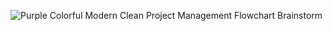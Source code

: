 ![Purple Colorful Modern Clean Project Management Flowchart Brainstorm](https://github.com/user-attachments/assets/25cf951f-a554-4f67-878c-5ae98dceb611)

